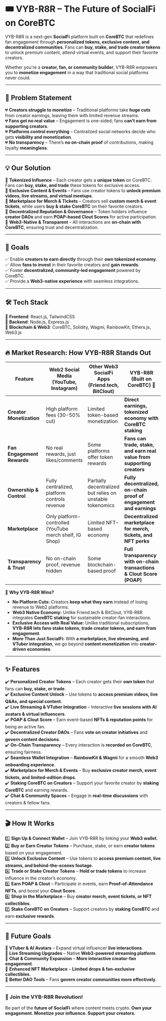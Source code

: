 # 🎟️ VYB-R8R – The Future of SocialFi on CoreBTC  

VYB-R8R is a next-gen **SocialFi** platform built on **CoreBTC** that redefines fan engagement through **personalized tokens, exclusive content, and decentralized communities**. Fans can **buy, stake, and trade creator tokens** to unlock premium content, attend virtual events, and support their favorite creators.  

Whether you're a **creator, fan, or community builder**, VYB-R8R empowers you to **monetize engagement** in a way that traditional social platforms never could.  

---

## 🚀 Problem Statement  

💔 **Creators struggle to monetize** – Traditional platforms take **huge cuts** from creator earnings, leaving them with limited revenue streams.  
💔 **Fans get no real value** – Engagement is one-sided; fans **can’t earn from supporting creators**.  
💔 **Platforms control everything** – Centralized social networks decide who gets **visibility and monetization**.  
💔 **No transparency** – There’s **no on-chain proof** of contributions, making loyalty **meaningless**.  

---

## 💡 Our Solution  

🔹 **Tokenized Influence** – Each creator gets a **unique token** on CoreBTC. Fans can **buy, stake, and trade** these tokens for exclusive access.  
🔹 **Exclusive Content & Events** – Fans use creator tokens to **unlock premium videos, live streams, and virtual meetups**.  
🔹 **Marketplace for Merch & Tickets** – Creators sell **custom merch & event tickets**, while users **buy & stake CoreBTC** on their favorite creators.  
🔹 **Decentralized Reputation & Governance** – Token holders influence **creator DAOs** and earn **POAP-based Clout Scores** for active participation.  
🔹 **Web3-Native & Transparent** – All interactions are **on-chain with CoreBTC**, ensuring trust and decentralization.  

---

## 🎯 Goals  

✅ Enable **creators to earn directly** through their **own tokenized economy**.  
✅ Allow **fans to invest** in their favorite creators and **gain rewards**.  
✅ Foster **decentralized, community-led engagement** powered by CoreBTC.  
✅ Provide a **Web3-native experience** with seamless integrations.  

---

## 🛠️ Tech Stack  

🔸 **Frontend**: React.js, TailwindCSS  
🔸 **Backend**: Node.js, Express.js  
🔸 **Blockchain & Web3**: CoreBTC, Solidity, Wagmi, RainbowKit, Ethers.js, Web3.js  

---

## 🔥 Market Research: How VYB-R8R Stands Out  

| Feature                 | Web2 Social Media (YouTube, Instagram) | Other Web3 SocialFi Apps (Friend.tech, BitClout) | **VYB-R8R (Built on CoreBTC)** 🚀 |
|-------------------------|--------------------------------------|--------------------------------|--------------------------------|
| **Creator Monetization**  | High platform fees (30-50% cut)   | Limited token-based monetization  | **Direct earnings, tokenized economy with CoreBTC staking** |
| **Fan Engagement Rewards** | No real rewards, just likes/comments | Some platforms offer token rewards | **Fans can trade, stake, and earn real value from supporting creators** |
| **Ownership & Control**  | Fully centralized, platform controls revenue | Partially decentralized but relies on unstable tokenomics | **Fully decentralized, on-chain proof of engagement and earnings** |
| **Marketplace**         | Only platform-controlled (YouTube merch shelf, IG Shop) | Limited NFT-based economy  | **Decentralized marketplace for merch, tickets, and NFT perks** |
| **Transparency & Trust** | No on-chain proof, revenue hidden | Some blockchain-based proof | **Full transparency with on-chain transactions & Clout Score (POAP)** |

🚀 **Why VYB-R8R Wins?**  
- **No Platform Cuts:** Creators **keep what they earn** instead of losing revenue to Web2 platforms.  
- **Web3 Native Economy:** Unlike Friend.tech & BitClout, VYB-R8R integrates **CoreBTC staking** for sustainable creator-fan interactions.  
- **Exclusive Access with Real Value:** Unlike traditional subscriptions, **VYB-R8R lets fans stake tokens, trade creator tokens, and earn from engagement**.  
- **More Than Just SocialFi:** With **a marketplace, live streaming, and VTuber integration**, we go beyond **content monetization** into **creator-driven economies**.  

---

## ✨ Features  

✔️ **Personalized Creator Tokens** – Each creator gets their **own token** that fans can **buy, stake, or trade**.  
✔️ **Exclusive Content Unlock** – Use tokens to **access premium videos, live Q&As, and special content**.  
✔️ **Live Streaming & VTuber Integration** – Interactive **live sessions with AI avatars & virtual influencers**.  
✔️ **POAP & Clout Score** – Earn event-based **NFTs & reputation points** for being an active fan.  
✔️ **Decentralized Creator DAOs** – Fans **vote on creator initiatives** and **govern content decisions**.  
✔️ **On-Chain Transparency** – Every interaction is **recorded on CoreBTC**, ensuring fairness.  
✔️ **Seamless Wallet Integration** – **RainbowKit & Wagmi** for a smooth **Web3 onboarding experience**.  
✔️ **Marketplace for Merch & Events** – Buy **exclusive creator merch, event tickets, and limited-edition drops**.  
✔️ **Staking CoreBTC on Creators** – Support your favorite creator by **staking CoreBTC** and earning rewards.  
✔️ **Chat & Community Spaces** – Engage in **real-time discussions** with creators & fellow fans.  

---

## 🎬 How It Works  

1️⃣ **Sign Up & Connect Wallet** – Join VYB-R8R by linking your **Web3 wallet**.  
2️⃣ **Buy or Earn Creator Tokens** – Purchase, stake, or earn **creator tokens** based on your engagement.  
3️⃣ **Unlock Exclusive Content** – Use tokens to **access premium content, live streams, and behind-the-scenes footage**.  
4️⃣ **Trade or Stake Creator Tokens** – **Hold or trade tokens** to increase influence in the creator’s economy.  
5️⃣ **Earn POAP & Clout** – Participate in events, earn **Proof-of-Attendance NFTs**, and boost your **Clout Score**.  
6️⃣ **Shop in the Marketplace** – Buy **creator merch, event tickets, or NFT collectibles**.  
7️⃣ **Stake CoreBTC on Creators** – Support creators by **staking CoreBTC** and earn **exclusive rewards**.  

---

## 🎯 Future Goals  

🌟 **VTuber & AI Avatars** – Expand virtual influencer **live interactions**.  
🌟 **Live Streaming Upgrades** – Native **Web3-powered streaming platform**.  
🌟 **Chat & Community Expansion** – **More interactive creator-fan engagement**.  
🌟 **Enhanced NFT Marketplace** – **Limited drops & fan-exclusive collectibles**.  
🌟 **Better DAO Tools** – Fans **govern creator communities more effectively**.  

---

### 🚀 Join the VYB-R8R Revolution!  

Be part of the **future of SocialFi** where content meets crypto. **Own your engagement. Monetize your influence. Support your creators.**
